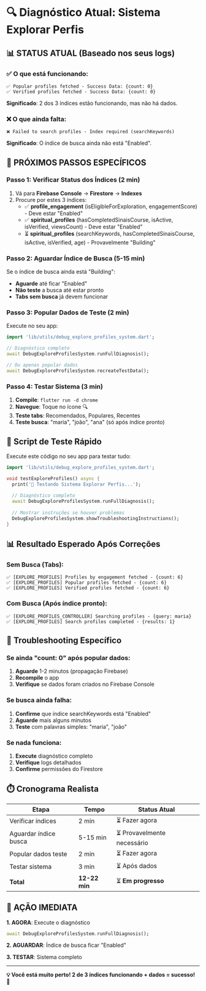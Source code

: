 # 🔍 Diagnóstico Atual: Sistema Explorar Perfis

## 📊 **STATUS ATUAL (Baseado nos seus logs)**

### ✅ **O que está funcionando:**
```
✅ Popular profiles fetched - Success Data: {count: 0}
✅ Verified profiles fetched - Success Data: {count: 0}
```
**Significado**: 2 dos 3 índices estão funcionando, mas não há dados.

### ❌ **O que ainda falta:**
```
❌ Failed to search profiles - Index required (searchKeywords)
```
**Significado**: O índice de busca ainda não está "Enabled".

## 🎯 **PRÓXIMOS PASSOS ESPECÍFICOS**

### **Passo 1: Verificar Status dos Índices (2 min)**
1. Vá para **Firebase Console** → **Firestore** → **Indexes**
2. Procure por estes 3 índices:
   - ✅ **profile_engagement** (isEligibleForExploration, engagementScore) - Deve estar "Enabled"
   - ✅ **spiritual_profiles** (hasCompletedSinaisCoursе, isActive, isVerified, viewsCount) - Deve estar "Enabled"
   - ⏳ **spiritual_profiles** (searchKeywords, hasCompletedSinaisCoursе, isActive, isVerified, age) - Provavelmente "Building"

### **Passo 2: Aguardar Índice de Busca (5-15 min)**
Se o índice de busca ainda está "Building":
- **Aguarde** até ficar "Enabled"
- **Não teste** a busca até estar pronto
- **Tabs sem busca** já devem funcionar

### **Passo 3: Popular Dados de Teste (2 min)**
Execute no seu app:
```dart
import 'lib/utils/debug_explore_profiles_system.dart';

// Diagnóstico completo
await DebugExploreProfilesSystem.runFullDiagnosis();

// Ou apenas popular dados
await DebugExploreProfilesSystem.recreateTestData();
```

### **Passo 4: Testar Sistema (3 min)**
1. **Compile**: `flutter run -d chrome`
2. **Navegue**: Toque no ícone 🔍
3. **Teste tabs**: Recomendados, Populares, Recentes
4. **Teste busca**: "maria", "joão", "ana" (só após índice pronto)

## 🧪 **Script de Teste Rápido**

Execute este código no seu app para testar tudo:

```dart
import 'lib/utils/debug_explore_profiles_system.dart';

void testExploreProfiles() async {
  print('🚀 Testando Sistema Explorar Perfis...');
  
  // Diagnóstico completo
  await DebugExploreProfilesSystem.runFullDiagnosis();
  
  // Mostrar instruções se houver problemas
  DebugExploreProfilesSystem.showTroubleshootingInstructions();
}
```

## 📊 **Resultado Esperado Após Correções**

### **Sem Busca (Tabs):**
```
✅ [EXPLORE_PROFILES] Profiles by engagement fetched - {count: 6}
✅ [EXPLORE_PROFILES] Popular profiles fetched - {count: 6}
✅ [EXPLORE_PROFILES] Verified profiles fetched - {count: 6}
```

### **Com Busca (Após índice pronto):**
```
✅ [EXPLORE_PROFILES_CONTROLLER] Searching profiles - {query: maria}
✅ [EXPLORE_PROFILES] Search profiles completed - {results: 1}
```

## 🔧 **Troubleshooting Específico**

### **Se ainda "count: 0" após popular dados:**
1. **Aguarde** 1-2 minutos (propagação Firebase)
2. **Recompile** o app
3. **Verifique** se dados foram criados no Firebase Console

### **Se busca ainda falha:**
1. **Confirme** que índice searchKeywords está "Enabled"
2. **Aguarde** mais alguns minutos
3. **Teste** com palavras simples: "maria", "joão"

### **Se nada funciona:**
1. **Execute** diagnóstico completo
2. **Verifique** logs detalhados
3. **Confirme** permissões do Firestore

## ⏱️ **Cronograma Realista**

| Etapa | Tempo | Status Atual |
|-------|-------|--------------|
| Verificar índices | 2 min | ⏳ Fazer agora |
| Aguardar índice busca | 5-15 min | ⏳ Provavelmente necessário |
| Popular dados teste | 2 min | ⏳ Fazer agora |
| Testar sistema | 3 min | ⏳ Após dados |
| **Total** | **12-22 min** | ⏳ **Em progresso** |

## 🎯 **AÇÃO IMEDIATA**

**1. AGORA**: Execute o diagnóstico
```dart
await DebugExploreProfilesSystem.runFullDiagnosis();
```

**2. AGUARDAR**: Índice de busca ficar "Enabled"

**3. TESTAR**: Sistema completo

---

**💡 Você está muito perto! 2 de 3 índices funcionando + dados = sucesso! 🚀**